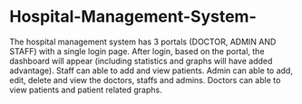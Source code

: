 # Hospital-Management-System-
The hospital management system has 3 portals (DOCTOR, ADMIN AND STAFF) with a single login page. After login, based on the portal, the dashboard will appear (including statistics and graphs will have added advantage). Staff can able to add and view patients. Admin can able to add, edit, delete and view the doctors, staffs and admins. Doctors can able to view patients and patient related graphs.

